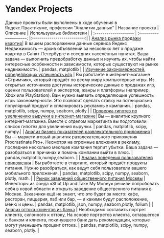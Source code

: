 # Yandex Projects
Данные проекты были выполнены в ходе обучения в Яндекс.Практикуме, профессии "Аналитик данных" 
| Название проекта | Описание | Используемые библиотеки |
| :-------------------- | :---------------------: |:---------------------------:|
| [Анализ рынка продажи квартир](https://github.com/robenz1/data_analysys/tree/main/apartment_sales)| В вашем распоряжении данные сервиса Яндекс Недвижимость — архив объявлений за несколько лет о продаже квартир в Санкт-Петербурге и соседних населённых пунктах. Ваша задача — выполнить предобработку данных и изучить их, чтобы найти интересные особенности и зависимости, которые существуют на рынке недвижимости. | pandas, matplotlib |
| [Изучение закономерностей, определяющих успешность игр](https://github.com/robenz1/data_analysys/tree/main/games_sale_history) | Вы работаете в интернет-магазине «Стримчик», который продаёт по всему миру компьютерные игры. Из открытых источников доступны исторические данные о продажах игр, оценки пользователей и экспертов, жанры и платформы (например, Xbox или PlayStation). Вам нужно выявить определяющие успешность игры закономерности. Это позволит сделать ставку на потенциально популярный продукт и спланировать рекламные кампании. | pandas, matplotlib, scipy, numpy, seaborn, plotly.|
| [Проверка гипотез по увеличению выручки в интернет-магазине](https://github.com/robenz1/data_analysys/tree/main/games_sale_history)| Вы — аналитик крупного интернет-магазина. Вместе с отделом маркетинга вы подготовили список гипотез для увеличения выручки. | pandas, matplotlib, scipy, numpy.|
| [Анализ бизнес показателей развлекательного приложения](https://github.com/robenz1/data_analysys/tree/main/business_indicators) | Вы — маркетинговый аналитик развлекательного приложения Procrastinate Pro+. Несмотря на огромные вложения в рекламу, последние несколько месяцев компания терпит убытки. Ваша задача — разобраться в причинах и помочь компании выйти в плюс. | pandas,matplotlib,numpy,seaborn. |
| [Анализ поведения пользователей приложения](https://github.com/robenz1/data_analysys/tree/main/catering) | Вы работаете в стартапе, который продаёт продукты питания. Нужно разобраться, как ведут себя пользователи вашего мобильного приложения. | pandas, matplotlib, scipy, numpy, seaborn, plotly, math. |
| [Рынок заведений общественного питания Москвы](https://github.com/robenz1/data_analysys/tree/main/cafe) | Инвесторы из фонда «Shut Up and Take My Money» решили попробовать себя в новой области и открыть заведение общественного питания в Москве. Заказчики ещё не знают, что это будет за место: кафе, ресторан, пиццерия, паб или бар, — и какими будут расположение, меню и цены. | pandas, matplotlib, json, numpy, seaborn,plotly, folium |
| [Анализ оттока клиентов из банка](https://github.com/robenz1/data_analysys/tree/main/bank) | Необходимо составить портрет клиента, склонного к оттоку, На основе портретов клиента, оставшегося с банком и клиента, покинувшего банк дать рекомендации, которые могут уменьшить процент оттока. | pandas, matplotlib, scipy, numpy, seaborn, plotly. |
